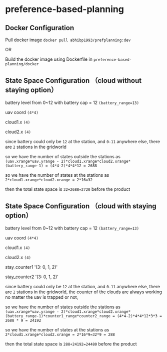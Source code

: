 # preference-based-planning

## Docker Configuration

Pull docker image `docker pull abhibp1993/prefplanning:dev`

OR 

Build the docker image using Dockerfile in `preference-based-planning/docker`


## State Space Configuration （cloud without staying option）

battery level from 0~12 with battery cap = 12 `(battery_range=13)`

uav coord `(4*4)`

cloud1.x `(4)`

cloud2.x `(4)`

since battery could only be `12` at the station, and `0-11` anywhere else, there are `2` stations in the gridworld

so we have the number of states outside the stations as `(uav.xrange*uav.yrange - 2)*cloud1.xrange*cloud2.xrange*(battery_range-1) = (4*4-2)*4*4*12 = 2688`

so we have the number of states at the stations as `2*cloud1.xrange*cloud2.xrange = 2*16=32`

then the total state space is `32+2688=2720` before the product


## State Space Configuration （cloud with staying option）

battery level from 0~12 with battery cap = 12 `(battery_range=13)`

uav coord `(4*4)`

cloud1.x `(4)`

cloud2.x `(4)`

stay_counter1 '(3: 0, 1, 2)'

stay_counter2 '(3: 0, 1, 2)'

since battery could only be `12` at the station, and `0-11` anywhere else, there are `2` stations in the gridworld, the counter of the clouds are always working no matter the uav is trapped or not,

so we have the number of states outside the stations as `(uav.xrange*uav.yrange - 2)*cloud1.xrange*cloud2.xrange*(battery_range-1)*counter1_range*counter2_range = (4*4-2)*4*4*12*3*3 = 2688 * 9 = 24192` 

so we have the number of states at the stations as `2*cloud1.xrange*cloud2.xrange = 2*16*9=32*9 = 288`

then the total state space is `288+24192=24480` before the product
